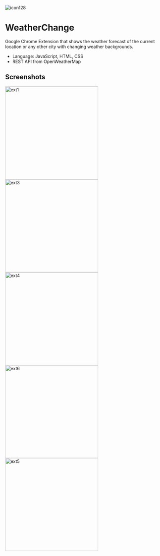 ![icon128](https://user-images.githubusercontent.com/36485235/163826859-0535523c-1c95-4002-a871-06b97022bc4b.png)

# WeatherChange
Google Chrome Extension that shows the weather forecast of the current location or any other city with changing weather backgrounds.

- Language: JavaScript, HTML, CSS
- REST API from OpenWeatherMap


## Screenshots
<img width="300" alt="ext1" src="https://user-images.githubusercontent.com/36485235/164885031-e212864e-bf48-412f-9181-60ab08b754c2.png">
<img width="300" alt="ext3" src="https://user-images.githubusercontent.com/36485235/164885033-9b40bcd0-b21d-47a9-9f9c-dce26331a08e.png">
<img width="300" alt="ext4" src="https://user-images.githubusercontent.com/36485235/164885037-5d27d451-3e86-42e3-bffd-dd0fe3c5587b.png">
<img width="300" alt="ext6" src="https://user-images.githubusercontent.com/36485235/164885041-9143ed31-ccf8-4860-bf7f-e53985aac58a.png">
<img width="300" alt="ext5" src="https://user-images.githubusercontent.com/36485235/164885062-a42fa191-53cb-4e8d-8fd8-daaff318e13c.png">
